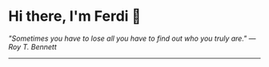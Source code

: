 <h1>Hi there, I'm Ferdi 👋</h1>

<p><em>
  "Sometimes you have to lose all you have to find out who you truly are." — Roy T. Bennett
</em></p>

---
